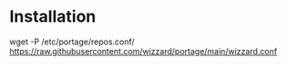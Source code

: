 # Installation

wget -P /etc/portage/repos.conf/ https://raw.githubusercontent.com/wizzard/portage/main/wizzard.conf
